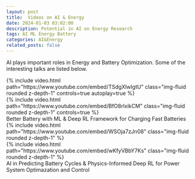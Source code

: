 ```yaml
---
layout: post
title:  Videos on AI & Energy 
date: 2024-01-03 03:02:00
description: Potential in AI on Energy Research
tags: AI ML Energy Battery
categories: AI&Energy
related_posts: false
---
```

AI plays important roles in Energy and Battery Optimization. Some of the interesting talks are listed below.

<div class="row mt-3">
    <div class="col-sm mt-3 mt-md-0">
        {% include video.html path="https://www.youtube.com/embed/TSdgXlwIgtU" class="img-fluid rounded z-depth-1" controls=true autoplay=true %}
    </div>
    <div class="col-sm mt-3 mt-md-0">
        {% include video.html path="https://www.youtube.com/embed/BfO8rlxikCM" class="img-fluid rounded z-depth-1" controls=true %}
    </div>
</div>
<div class="caption">
    Better Battery with ML & Deep RL Framework for Charging Fast Batteries
</div>

<!-- It does also support embedding videos from different sources. Here are some examples: -->

<div class="row mt-3">
    <div class="col-sm mt-3 mt-md-0">
        {% include video.html path="https://www.youtube.com/embed/WSOja7zJn08" class="img-fluid rounded z-depth-1" %}
    </div>
    <div class="col-sm mt-3 mt-md-0">
        {% include video.html path="https://www.youtube.com/embed/wKfyVBbY7Ks" class="img-fluid rounded z-depth-1" %}
    </div>
</div>
<div class="caption">
    AI in Predicting Battery Cycles & Physics-Informed Deep RL for Power System Optimazation and Control
</div>